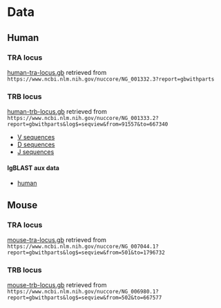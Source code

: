 # Data

## Human

### TRA locus

[human-tra-locus.gb](./human-tra-locus.gb) retrieved from `https://www.ncbi.nlm.nih.gov/nuccore/NG_001332.3?report=gbwithparts`

### TRB locus

[human-trb-locus.gb](./human-trb-locus.gb) retrieved from `https://www.ncbi.nlm.nih.gov/nuccore/NG_001333.2?report=gbwithparts&log$=seqview&from=91557&to=667340`

- [V sequences](./human.tcr.beta.V.fasta)
- [D sequences](./human.tcr.beta.D.fasta)
- [J sequences](./human.tcr.beta.J.fasta)

#### IgBLAST aux data

- [human](./human.tcr.beta.J.aux)

## Mouse

### TRA locus

[mouse-tra-locus.gb](./mouse-tra-locus.gb) retrieved from `https://www.ncbi.nlm.nih.gov/nuccore/NG_007044.1?report=gbwithparts&log$=seqview&from=501&to=1796732`

### TRB locus

[mouse-trb-locus.gb](./mouse-trb-locus.gb) retrieved from `https://www.ncbi.nlm.nih.gov/nuccore/NG_006980.1?report=gbwithparts&log$=seqview&from=502&to=667577`
